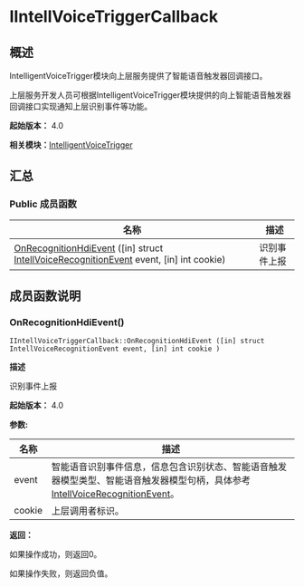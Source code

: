 # IIntellVoiceTriggerCallback


## 概述

IntelligentVoiceTrigger模块向上层服务提供了智能语音触发器回调接口。

上层服务开发人员可根据IntelligentVoiceTrigger模块提供的向上智能语音触发器回调接口实现通知上层识别事件等功能。

**起始版本：** 4.0

**相关模块：**[IntelligentVoiceTrigger](_intelligent_voice_trigger.md)


## 汇总


### Public 成员函数

| 名称 | 描述 | 
| -------- | -------- |
| [OnRecognitionHdiEvent](#onrecognitionhdievent) ([in] struct [IntellVoiceRecognitionEvent](_intell_voice_recognition_event.md) event, [in] int cookie) | 识别事件上报  | 


## 成员函数说明


### OnRecognitionHdiEvent()

```
IIntellVoiceTriggerCallback::OnRecognitionHdiEvent ([in] struct IntellVoiceRecognitionEvent event, [in] int cookie )
```
**描述**

识别事件上报

**起始版本：** 4.0

**参数:**

| 名称 | 描述 | 
| -------- | -------- |
| event | 智能语音识别事件信息，信息包含识别状态、智能语音触发器模型类型、智能语音触发器模型句柄，具体参考[IntellVoiceRecognitionEvent](_intell_voice_recognition_event.md)。  | 
| cookie | 上层调用者标识。 | 

**返回：**

如果操作成功，则返回0。

如果操作失败，则返回负值。
